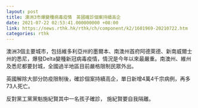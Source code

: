 ```yaml
---
layout: post
title: 澳洲3市爆變種病毒疫情　英國確診個案持續高企
date: 2021-07-22 02:53:41.000000000 +08:00
link: https://news.rthk.hk/rthk/ch/component/k2/1601969-20210722.htm
categories: rthk
---
```


澳洲3個主要城市，包括維多利亞州的墨爾本、南澳州首府阿德萊德、新南威爾士州的悉尼，爆發Delta變種新冠病毒疫情，情況是今年以來最嚴重。南澳州、維州及悉尼都要封城，全國過半地區目前嚴格限制民眾外出。

英國解除大部分防疫限制後，確診個案持續高企，單日新增4萬4千宗病例，再多73人死亡。

反對黨工黨黨魁施紀賢其中一名孩子確診， 施紀賢要自我隔離。
